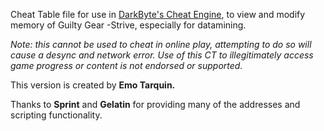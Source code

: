 Cheat Table file for use in [DarkByte's Cheat Engine](https://www.cheatengine.org/), to view and modify memory of Guilty Gear -Strive, especially for datamining.

_Note: this cannot be used to cheat in online play, attempting to do so will cause a desync and network error. Use of this CT to illegitimately access game progress or content is not endorsed or supported._

This version is created by **Emo Tarquin.**

Thanks to **Sprint** and **Gelatin** for providing many of the addresses and scripting functionality.

